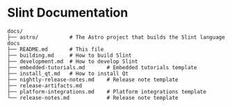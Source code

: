 <!-- Copyright © SixtyFPS GmbH <info@slint.dev> ; SPDX-License-Identifier: MIT -->

# Slint Documentation

```
docs/
├── astro/          # The Astro project that builds the Slint language docs
├── README.md       # This file
├── building.md     # How to build Slint
├── development.md  # How to develop Slint
├── embedded-tutorials.md       # Embedded tutorials template
├── install_qt.md   # How to install Qt
├── nightly-release-notes.md    # Release note template
├── release-artifacts.md 
├── platform-integrations.md    # Platform integrations template
└── release-notes.md            # Release note template
```

